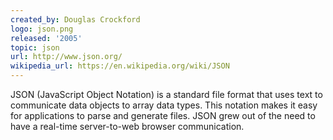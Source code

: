 ```yaml
---
created_by: Douglas Crockford
logo: json.png
released: '2005'
topic: json
url: http://www.json.org/
wikipedia_url: https://en.wikipedia.org/wiki/JSON
---
```

JSON (JavaScript Object Notation) is a standard file format that uses text to communicate data objects to array data types. This notation makes it easy for applications to parse and generate files. JSON grew out of the need to have a real-time server-to-web browser communication.